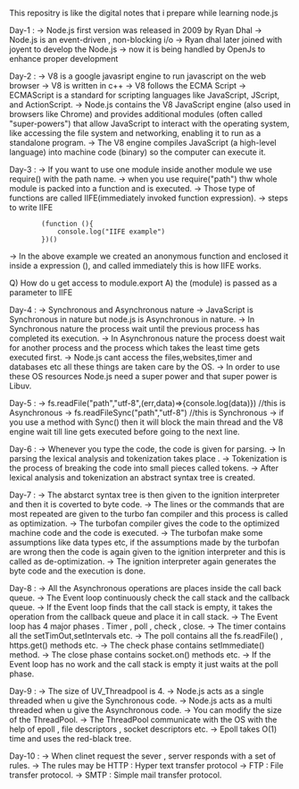 
This repositry is like the digital notes that i prepare while learning node.js

Day-1 : 
-> Node.js first version was released in 2009 by Ryan Dhal 
-> Node.js is an event-driven , non-blocking i/o 
-> Ryan dhal later joined with joyent to develop the Node.js 
-> now it is being handled by OpenJs to enhance proper development

Day-2 : 
-> V8 is a google javasript engine to run javascript on the web browser 
-> V8 is written in c++ 
-> V8 follows the ECMA Script 
-> ECMAScript is a standard for scripting languages like JavaScript, JScript, and ActionScript. 
-> Node.js contains the V8 JavaScript engine (also used in browsers like Chrome) and provides additional modules (often called "super-powers") that allow JavaScript to interact with the operating system, like accessing the file system and networking, enabling it to run as a standalone program. 
-> The V8 engine compiles JavaScript (a high-level language) into machine code (binary) so the computer can execute it.

Day-3 : 
-> If you want to use one module inside another module we use require() with the path name.
-> when you use require("path") thw whole module is packed into a function and is executed.
-> Those type of functions are called IIFE(immediately invoked function expression).
-> steps to write IIFE 

            (function (){
                console.log("IIFE example")
            })()
-> In the above example we created an anonymous function and enclosed it inside a expression (), and called immediately this is how IIFE works.

Q) How do u get access to module.export
A) the (module) is passed as a parameter to IIFE 

Day-4 : 
-> Synchronous and Asynchronous nature
-> JavaScript is Synchronous in nature but node.js is Asynchronous in nature.
-> In Synchronous nature the process wait until the previous process has completed its execution.
-> In Asynchronous nature the process doest wait for another process and the process which takes the least time gets executed first.
-> Node.js cant access the files,websites,timer and databases etc all these things are taken care by the OS. 
-> In order to use these OS resources Node.js need a super power and that super power is Libuv.

Day-5 :
-> fs.readFile("path","utf-8",(err,data)=>{console.log(data)}) //this is Asynchronous
-> fs.readFileSync("path","utf-8") //this is Synchronous
-> if you use a method with Sync() then it will block the main thread and the V8 engine wait till line gets executed before going to the next line.

Day-6 : 
-> Whenever you type the code,  the code is given for parsing.
-> In parsing the lexical analysis and tokenization takes place .
-> Tokenization is the process of breaking the code into small pieces called tokens.
-> After lexical analysis and tokenization an abstract syntax tree is created.

Day-7 :
-> The abstarct syntax tree is then given to the ignition interpreter and then it is coverted to byte code.
-> The lines or the commands that are most repeated are given to the turbo fan compiler and this process is called as optimization.
-> The turbofan compiler gives the code to the optimized machine code and the code is executed.
-> The turbofan make some assumptions like data types etc, if the assumptions made by the turbofan are wrong then the code is again given to the ignition interpreter and this is called as de-optimization.
-> The ignition interpreter again generates the byte code and the execution is done.

Day-8 :
-> All the Asynchronous operations are places inside the call back queue.
-> The Event loop continuously check the call stack and the callback queue.
-> If the Event loop finds that the call stack is empty, it takes the operation from the callback queue and place it in call stack.
-> The Event loop has 4 major phases . Timer , poll , check , close.
-> The timer contains all the setTimOut,setIntervals etc.
-> The poll contains all the fs.readFile() , https.get() methods etc.
-> The check phase contains setImmediate() method.
-> The close phase contains socket.on() methods etc.
-> If the Event loop has no work and the call stack is empty it just waits at the poll phase.

Day-9 :
-> The size of UV_Threadpool is 4.
-> Node.js acts as a single threaded when u give the Synchronous code.
-> Node.js acts as a multi threaded when u give the Asynchronous code.
-> You can modify the size of the ThreadPool.
-> The ThreadPool communicate with the OS with the help of epoll , file descriptors , socket descriptors etc.
-> Epoll takes O(1) time and uses the red-black tree.

Day-10 : 
-> When clinet request the sever , server responds with a set of rules.
-> The rules may be HTTP : Hyper text transfer protocol
-> FTP : File transfer protocol.
-> SMTP : Simple mail transfer protocol.
